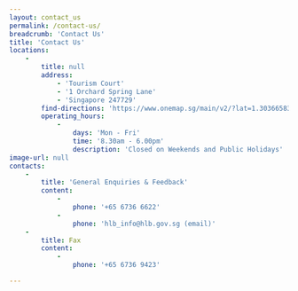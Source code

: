```yaml
---
layout: contact_us
permalink: /contact-us/
breadcrumb: 'Contact Us'
title: 'Contact Us'
locations:
    -
        title: null
        address:
            - 'Tourism Court'
            - '1 Orchard Spring Lane'
            - 'Singapore 247729'
        find-directions: 'https://www.onemap.sg/main/v2/?lat=1.30366583776968&lng=103.823998391692'
        operating_hours:
            -
                days: 'Mon - Fri'
                time: '8.30am - 6.00pm'
                description: 'Closed on Weekends and Public Holidays'
image-url: null
contacts:
    -
        title: 'General Enquiries & Feedback'
        content:
            -
                phone: '+65 6736 6622'
            -
                phone: 'hlb_info@hlb.gov.sg (email)'
    -
        title: Fax
        content:
            -
                phone: '+65 6736 9423'

---
```



<!-- Refer to _data/contact-us.yml to edit the contact details -->